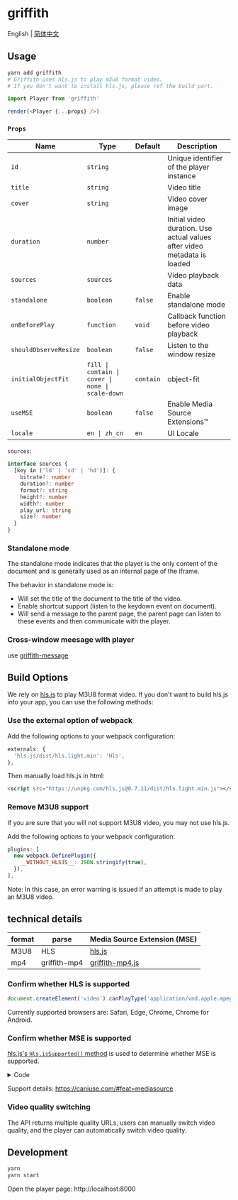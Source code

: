 # griffith

English | [简体中文](./README-zh_CN.md)

## Usage

```bash
yarn add griffith
# Griffith uses hls.js to play m3u8 format video.
# If you don't want to install hls.js, please ref the build part.
```

```js
import Player from 'griffith'

render(<Player {...props} />)
```

### `Props`

| Name                  | Type                                             | Default   | Description                                                              |
| --------------------- | ------------------------------------------------ | --------- | ------------------------------------------------------------------------ |
| `id`                  | `string`                                         |           | Unique identifier of the player instance                                 |
| `title`               | `string`                                         |           | Video title                                                              |
| `cover`               | `string`                                         |           | Video cover image                                                        |
| `duration`            | `number`                                         |           | Initial video duration. Use actual values after video metadata is loaded |
| `sources`             | `sources`                                        |           | Video playback data                                                      |
| `standalone`          | `boolean`                                        | `false`   | Enable standalone mode                                                   |
| `onBeforePlay`        | `function`                                       | `void`    | Callback function before video playback                                  |
| `shouldObserveResize` | `boolean`                                        | `false`   | Listen to the window resize                                              |
| `initialObjectFit`    | `fill \| contain \| cover \| none \| scale-down` | `contain` | object-fit                                                               |
| `useMSE`              | `boolean`                                        | `false`   | Enable Media Source Extensions™                                          |
| `locale`              | `en \| zh_cn`                                    | `en`      | UI Locale                                                                |

`sources`:

```ts
interface sources {
  [key in ('ld' | 'sd' | 'hd')]: {
    bitrate?: number
    duration?: number
    format?: string
    height?: number
    width?: number
    play_url: string
    size?: number
  }
}
```

### Standalone mode

The standalone mode indicates that the player is the only content of the document and is generally used as an internal page of the iframe.

The behavior in standalone mode is:

- Will set the title of the document to the title of the video.
- Enable shortcut support (listen to the keydown event on document).
- Will send a message to the parent page, the parent page can listen to these events and then communicate with the player.

### Cross-window meesage with player

use [griffith-message](../packages/griffith-message#README)

## Build Options

We rely on [hls.js](https://github.com/video-dev/hls.js/) to play M3U8 format video. If you don't want to build hls.js into your app, you can use the following methods:

### Use the external option of webpack

Add the following options to your webpack configuration:

```js
externals: {
  'hls.js/dist/hls.light.min': 'Hls',
},
```

Then manually load hls.js in html:

```html
<script src="https://unpkg.com/hls.js@0.7.11/dist/hls.light.min.js"></script>
```

### Remove M3U8 support

If you are sure that you will not support M3U8 video, you may not use hls.js.

Add the following options to your webpack configuration:

```js
plugins: [
  new webpack.DefinePlugin({
    __WITHOUT_HLSJS__: JSON.stringify(true),
  }),
],
```

Note: In this case, an error warning is issued if an attempt is made to play an M3U8 video.

## technical details

| format | parse        | Media Source Extension (MSE)                         |
| ------ | ------------ | ---------------------------------------------------- |
| M3U8   | HLS          | [hls.js](https://github.com/video-dev/hls.js/)       |
| mp4    | griffith-mp4 | [griffith-mp4.js](https://github.com/zhihu/griffith) |

### Confirm whether HLS is supported

```js
document.createElement('video').canPlayType('application/vnd.apple.mpegURL')
```

Currently supported browsers are: Safari, Edge, Chrome, Chrome for Android.

### Confirm whether MSE is supported

[hls.js's `Hls.isSupported()` method](https://github.com/video-dev/hls.js/blob/master/src/is-supported.js) is used to determine whether MSE is supported.

<details>

<summary>Code</summary>

<p>

```js
function getMediaSource() {
  if (typeof window !== 'undefined') {
    return window.MediaSource || window.WebKitMediaSource
  }
}

function isSupported() {
  const mediaSource = getMediaSource()
  const sourceBuffer = window.SourceBuffer || window.WebKitSourceBuffer
  const isTypeSupported =
    mediaSource &&
    typeof mediaSource.isTypeSupported === 'function' &&
    mediaSource.isTypeSupported('video/mp4; codecs="avc1.42E01E,mp4a.40.2"')

  // if SourceBuffer is exposed ensure its API is valid
  // safari and old version of Chrome doe not expose SourceBuffer globally so checking SourceBuffer.prototype is impossible
  const sourceBufferValidAPI =
    !sourceBuffer ||
    (sourceBuffer.prototype &&
      typeof sourceBuffer.prototype.appendBuffer === 'function' &&
      typeof sourceBuffer.prototype.remove === 'function')
  return !!isTypeSupported && !!sourceBufferValidAPI
}
```

</p>

</details>

Support details: https://caniuse.com/#feat=mediasource

### Video quality switching

The API returns multiple quality URLs, users can manually switch video quality, and the player can automatically switch video quality.

## Development

```bash
yarn
yarn start
```

Open the player page: http://localhost:8000
